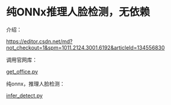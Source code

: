 # 纯ONNx推理人脸检测，无依赖

介绍：

https://editor.csdn.net/md?not_checkout=1&spm=1011.2124.3001.6192&articleId=134556830

调用官网库：

[get_office.py](get_office.py)


纯onnx，推理人脸检测：

[infer_detect.py](infer_detect.py)

